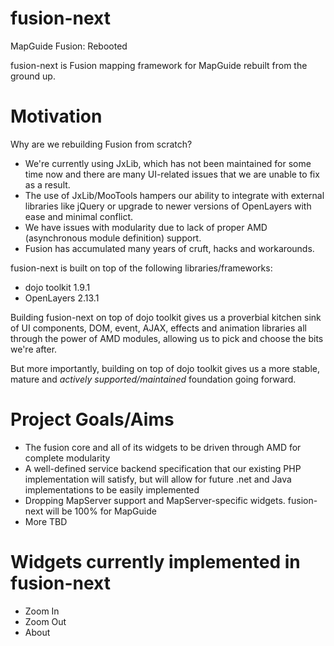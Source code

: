 fusion-next
===========

MapGuide Fusion: Rebooted

fusion-next is Fusion mapping framework for MapGuide rebuilt from the ground up.

Motivation
==========

Why are we rebuilding Fusion from scratch?

 * We're currently using JxLib, which has not been maintained for some time now and there are many UI-related issues that we are unable to fix as a result.
 * The use of JxLib/MooTools hampers our ability to integrate with external libraries like jQuery or upgrade to newer versions of OpenLayers with ease and minimal conflict.
 * We have issues with modularity due to lack of proper AMD (asynchronous module definition) support.
 * Fusion has accumulated many years of cruft, hacks and workarounds.

fusion-next is built on top of the following libraries/frameworks:

 * dojo toolkit 1.9.1
 * OpenLayers 2.13.1

Building fusion-next on top of dojo toolkit gives us a proverbial kitchen sink of UI components, DOM, event, AJAX, effects and animation libraries all through the power of AMD modules, allowing us to pick and choose the bits we're after.

But more importantly, building on top of dojo toolkit gives us a more stable, mature and *actively supported/maintained* foundation going forward.

Project Goals/Aims
==================

 * The fusion core and all of its widgets to be driven through AMD for complete modularity
 * A well-defined service backend specification that our existing PHP implementation will satisfy, but will allow for future .net and Java implementations to be easily implemented
 * Dropping MapServer support and MapServer-specific widgets. fusion-next will be 100% for MapGuide
 * More TBD

Widgets currently implemented in fusion-next
============================================

 * Zoom In
 * Zoom Out
 * About